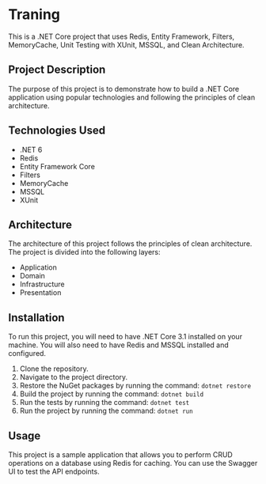 <!DOCTYPE html>
<html>
<head>
	<meta charset="UTF-8">
</head>
<body>
	<h1>Traning</h1>
  <p>This is a .NET Core project that uses Redis, Entity Framework, Filters, MemoryCache, Unit Testing with XUnit, MSSQL, and Clean Architecture.</p>

<h2>Project Description</h2>

<p>The purpose of this project is to demonstrate how to build a .NET Core application using popular technologies and following the principles of clean architecture.</p>

<h2>Technologies Used</h2>

<ul>
	<li>.NET 6</li>
	<li>Redis</li>
	<li>Entity Framework Core</li>
	<li>Filters</li>
	<li>MemoryCache</li>
	<li>MSSQL</li>
	<li>XUnit</li>
</ul>

<h2>Architecture</h2>

<p>The architecture of this project follows the principles of clean architecture. The project is divided into the following layers:</p>

<ul>
	<li>Application</li>
	<li>Domain</li>
	<li>Infrastructure</li>
	<li>Presentation</li>
</ul>

<h2>Installation</h2>

<p>To run this project, you will need to have .NET Core 3.1 installed on your machine. You will also need to have Redis and MSSQL installed and configured.</p>

<ol>
	<li>Clone the repository.</li>
	<li>Navigate to the project directory.</li>
	<li>Restore the NuGet packages by running the command: <code>dotnet restore</code></li>
	<li>Build the project by running the command: <code>dotnet build</code></li>
	<li>Run the tests by running the command: <code>dotnet test</code></li>
	<li>Run the project by running the command: <code>dotnet run</code></li>
</ol>

<h2>Usage</h2>

<p>This project is a sample application that allows you to perform CRUD operations on a database using Redis for caching. You can use the Swagger UI to test the API endpoints.</p>


</body>
</html>
